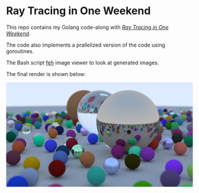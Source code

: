 # Ray Tracing in One Weekend
This repo contains my Golang code-along with [_Ray Tracing in One Weekend_](https://raytracing.github.io/books/RayTracingInOneWeekend.html).

The code also implements a prallelized version of the code using goroutines.

The Bash script [feh](https://feh.finalrewind.org/) image viewer to look at generated images.

The final render is shown below:

![Final render](final.png)
